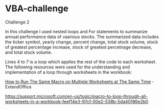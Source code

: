 # VBA-challenge
Challenge 2

In this challenge I used nested loops and For statements to summarize annual performance data of vaarious stocks. 
The summarized data includes the ticker symbol, yearly change, percent change, total stock volume, stock of greatest percentage increase, stock of greatest percetnage decrease, and total stock volume.

Lines 4 to 7 is a loop which applies the rest of the code to each worksheet.
The following resources were used for the understanding and implementation of a loop through worksheets in the workbook: 

[How to Run The Same Macro on Multiple Worksheets at The Same Time](https://www.extendoffice.com/documents/excel/5333-excel-run-macro-multiple-sheets.html) - ExtendOffice 

https://support.microsoft.com/en-us/topic/macro-to-loop-through-all-worksheets-in-a-workbook-feef14e3-97cf-00e2-538b-5da40186e2b0
